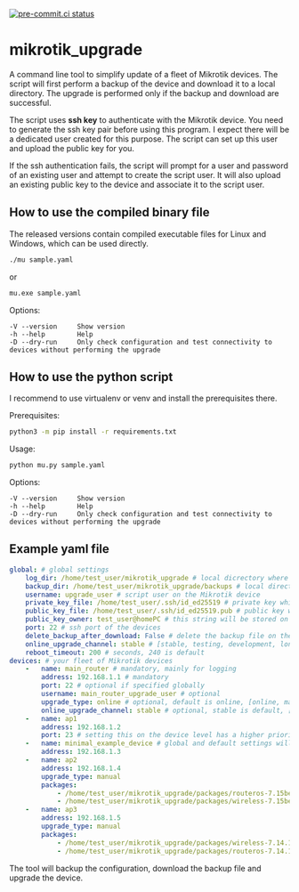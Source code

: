 [![pre-commit.ci status](https://results.pre-commit.ci/badge/github/spidermila/mikrotik_upgrade/main.svg)](https://results.pre-commit.ci/latest/github/spidermila/mikrotik_upgrade/main)

# mikrotik_upgrade
A command line tool to simplify update of a fleet of Mikrotik devices.
The script will first perform a backup of the device and download
it to a local directory. The upgrade is performed only if
the backup and download are successful.

The script uses **ssh key** to authenticate with the Mikrotik device.
You need to generate the ssh key pair before using this program.
I expect there will be a dedicated user created for this purpose.
The script can set up this user and upload the public key for you.

If the ssh authentication fails, the script will prompt for a user
and password of an existing user and attempt to create the script user.
It will also upload an existing public key to the device and associate
it to the script user.

## How to use the compiled binary file
The released versions contain compiled executable files for Linux and Windows, which can be used directly.
```bash
./mu sample.yaml
```
or
```bash
mu.exe sample.yaml
```

Options:
```
-V --version     Show version
-h --help        Help
-D --dry-run     Only check configuration and test connectivity to devices without performing the upgrade
```

## How to use the python script
I recommend to use virtualenv or venv and install the prerequisites there.

Prerequisites:
```bash
python3 -m pip install -r requirements.txt
```

Usage:
```bash
python mu.py sample.yaml
```

Options:
```
-V --version     Show version
-h --help        Help
-D --dry-run     Only check configuration and test connectivity to devices without performing the upgrade
```

## Example yaml file
```yaml
global: # global settings
    log_dir: /home/test_user/mikrotik_upgrade # local dicrectory where log file will be stored
    backup_dir: /home/test_user/mikrotik_upgrade/backups # local directory where backup files will be stored
    username: upgrade_user # script user on the Mikrotik device
    private_key_file: /home/test_user/.ssh/id_ed25519 # private key which will be used for authentication
    public_key_file: /home/test_user/.ssh/id_ed25519.pub # public key which will be uploaded to the device, if needed
    public_key_owner: test_user@homePC # this string will be stored on the device along with the key
    port: 22 # ssh port of the devices
    delete_backup_after_download: False # delete the backup file on the Mikrotik device once it's downloaded to backup_dir
    online_upgrade_channel: stable # [stable, testing, development, long term]
    reboot_timeout: 200 # seconds, 240 is default
devices: # your fleet of Mikrotik devices
    -   name: main_router # mandatory, mainly for logging
        address: 192.168.1.1 # mandatory
        port: 22 # optional if specified globally
        username: main_router_upgrade_user # optional
        upgrade_type: online # optional, default is online, [online, manual]
        online_upgrade_channel: stable # optional, stable is default, [stable, testing, development, long term]
    -   name: ap1
        address: 192.168.1.2
        port: 23 # setting this on the device level has a higher priority over the global settings
    -   name: minimal_example_device # global and default settings will be applied for this one
        address: 192.168.1.3
    -   name: ap2
        address: 192.168.1.4
        upgrade_type: manual
        packages:
            - /home/test_user/mikrotik_upgrade/packages/routeros-7.15beta9-mipsbe.npk
            - /home/test_user/mikrotik_upgrade/packages/wireless-7.15beta9-mipsbe.npk
    -   name: ap3
        address: 192.168.1.5
        upgrade_type: manual
        packages:
            - /home/test_user/mikrotik_upgrade/packages/wireless-7.14.1-mipsbe.npk
            - /home/test_user/mikrotik_upgrade/packages/routeros-7.14.1-mipsbe.npk
```

The tool will backup the configuration, download the backup file and upgrade the device.
